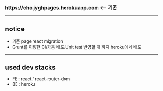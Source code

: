 ### https://choijyghpages.herokuapp.com <-- 기존 

<hr>

## notice

- 기존 page react migration
- Grunt를 이용한 CI/자동 배포/Unit test 반영할 때 까지 heroku에서 배포

<hr>

## used dev stacks

- FE : react / react-router-dom
- BE : heroku
